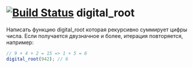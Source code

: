 [![Build Status](https://travis-ci.org/ivanStraltsou/code-wars.svg?branch=master)](https://travis-ci.org/ivanStraltsou/code-wars)
digital_root
================

Написать функцию digital_root которая рекурсивно суммирует цифры числа. Если получается двузначное и более,
итерация повторяется, например:

```javascript
// 9 + 4 + 2 = 15 => 1 + 5 = 6
digital_root(942); // 6
```


